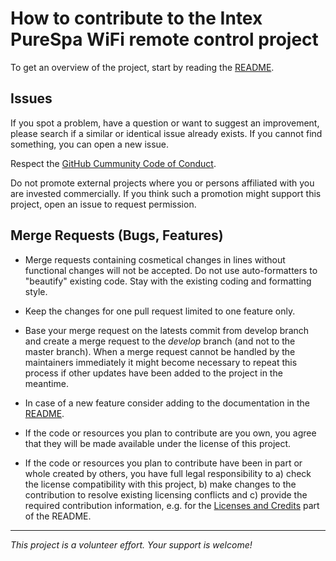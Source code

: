 # How to contribute to the Intex PureSpa WiFi remote control project

To get an overview of the project, start by reading the [README](README.md).

## Issues

If you spot a problem, have a question or want to suggest an improvement,
please search if a similar or identical issue already exists. If you cannot find
something, you can open a new issue.

Respect the [GitHub Cummunity Code of Conduct](https://docs.github.com/en/site-policy/github-terms/github-community-code-of-conduct).

Do not promote external projects where you or persons affiliated with you
are invested commercially. If you think such a promotion might support
this project, open an issue to request permission.

## Merge Requests (Bugs, Features)

- Merge requests containing cosmetical changes in lines without functional
  changes will not be accepted. Do not use auto-formatters to "beautify"
  existing code. Stay with the existing coding and formatting style.

- Keep the changes for one pull request limited to one feature only.

- Base your merge request on the latests commit from develop branch and
  create a merge request to the *develop* branch (and not to the master
  branch). When a merge request cannot be handled by the maintainers
  immediately it might become necessary to repeat this process if other
  updates have been added to the project in the meantime.

- In case of a new feature consider adding to the documentation in
  the [README](README.md).

- If the code or resources you plan to contribute are you own, you agree that
  they will be made available under the license of this project.
  
- If the code or resources you plan to contribute have been in part or whole
  created by others, you have full legal responsibility to a) check the license
  compatibility with this project, b) make changes to the contribution to
  resolve existing licensing conflicts and c) provide the required contribution
  information, e.g. for the
  [Licenses and Credits](https://github.com/jnsbyr/esp8266-intexsbh20?tab=readme-ov-file#licenses-and-credits)
  part of the README.
  
---

*This project is a volunteer effort. Your support is welcome!*

